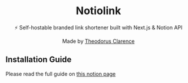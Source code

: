 <div align="center">
  <h1>Notiolink</h1>
  <p>⚡ Self-hostable branded link shortener built with Next.js & Notion API</p>
  <p>Made by <a href="https://theodorusclarence.com">Theodorus Clarence</a></p>
</div>

## Installation Guide

Please read the full guide on [this notion page](https://notiolink.thcl.dev/installation-guide)
